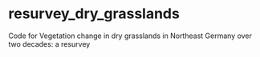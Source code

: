 # resurvey_dry_grasslands
Code for Vegetation change in dry grasslands in Northeast Germany over two decades: a resurvey
